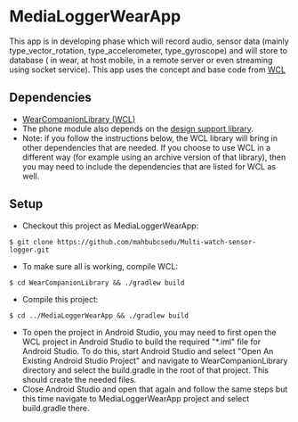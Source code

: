 # MediaLoggerWearApp
This app is in developing phase which will record audio, sensor data (mainly type_vector_rotation, type_accelerometer, type_gyroscope) and will store to database ( in wear, at host mobile, in a remote server or even streaming using socket service). This app uses the concept and base code from [WCL](https://github.com/googlesamples/android-WclDemoSample)
## Dependencies
* [WearCompanionLibrary (WCL)](https://github.com/googlesamples/android-WearCompanionLibrary)
* The phone module also depends on the [design support library](http://android-developers.blogspot.com/2015/05/android-design-support-library.html).
* Note: if you follow the instructions below, the WCL library will bring in other dependencies that
  are needed. If you choose to use WCL in a different way (for example using an archive version of
  that library), then you may need to include the dependencies that are listed for WCL as well.

## Setup
* Checkout this project as MediaLoggerWearApp:
```
$ git clone https://github.com/mahbubcsedu/Multi-watch-sensor-logger.git
```
* To make sure all is working, compile WCL:
```
$ cd WearCompanionLibrary && ./gradlew build
```
* Compile this project:
```
$ cd ../MediaLoggerWearApp && ./gradlew build
```
* To open the project in Android Studio, you may need to first open the WCL project in Android Studio
  to build the required "*.iml" file for Android Studio. To do this, start Android Studio and select "Open An Existing
  Android Studio Project" and navigate to WearCompanionLibrary directory and select the build.gradle in the root of
  that project. This should create the needed files.
* Close Android Studio and open that again and follow the same steps but this time navigate to
  MediaLoggerWearApp project and select build.gradle there.
